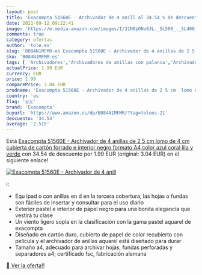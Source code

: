 ```yaml
---
layout: post
title: 'Exacompta 51560E - Archivador de 4 anill al 34.54 % de descuento'
date: 2021-09-12 09:22:41
image: 'https://m.media-amazon.com/images/I/31N8pONu0JL._SL500_._SL400_.jpg'
comments: true
category: ofertas
author: 'tole.es'
slug: 'B084N1MFMR-es Exacompta 51560E - Archivador de 4 anillas de 2 5 cm lomo...'
sku: 'B084N1MFMR-es'
tags: [ 'Archivadores','Archivadores de anillas con palanca','Archivadores y accesorios','Material de oficina','Oficina y papelería','exacompta', ]
actualPrice: 1.99 EUR
currency: EUR
price: 1.99
comparePrice: 3.04 EUR
prodname: 'Exacompta 51560E - Archivador de 4 anillas de 2 5 cm  lomo de 4 cm  cubierta de cartón forrado e interior negro  formato A4  color azul  coral  lila y verde'
country: 'es'
flag: '🇪🇸'
brand: 'Exacompta'
buyurl: 'https://www.amazon.es/dp/B084N1MFMR/?tag=tolees-21'
descuento: '34.54'
average: '2.515'
---
```


Está [Exacompta 51560E - Archivador de 4 anillas de 2 5 cm  lomo de 4 cm  cubierta de cartón forrado e interior negro  formato A4  color azul  coral  lila y verde](https://www.amazon.es/dp/B084N1MFMR/?tag=tolees-21) con 34.54 de descuento por 1.99 EUR (original: 3.04 EUR) en el siguiente enlace!

[![Exacompta 51560E - Archivador de 4 anill](https://m.media-amazon.com/images/I/31N8pONu0JL._SL500_._SL400_.jpg)](https://www.amazon.es/dp/B084N1MFMR/?tag=tolees-21)

ℹ️:

- Equ ipad o con anillas en d en la tercera cobertura, las hojas o fundas son fáciles de insertar y consultar para el uso diario
- Exterior pastel e interior de papel negro para una bonita elegancia que vestirá tu clase
- Un viento ligero sopla en la clasificación con la gama pastel aquarel de exacompta
- Diseñado en cartón duro, cubierto de papel de color recubierto con película y el archivador de anillas aquarel está diseñado para durar
- Tamaño a4, adecuado para archivar hojas, fundas perforadas y separadores a4; certificado fsc, fabricación alemana

[🛒 Ver la oferta!!](https://www.amazon.es/dp/B084N1MFMR/?tag=tolees-21)
